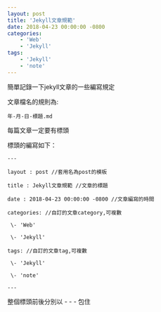 ```yaml
---
layout: post
title: 'Jekyll文章規範'
date: 2018-04-23 00:00:00 -0800
categories:
    - 'Web'
    - 'Jekyll'
tags:
    - 'Jekyll'
    - 'note'
---
```

簡單記錄一下jekyll文章的一些編寫規定<!-- more -->

文章檔名的規則為:

    年-月-日-標題.md

每篇文章一定要有標頭

標頭的編寫如下：

    ---

    layout : post //套用名為post的模板

    title : Jekyll文章規範 //文章的標題

    date : 2018-04-23 00:00:00 -0800 //文章編寫的時間

    categories: //自訂的文章category,可複數

     \- 'Web'

     \- 'Jekyll'
     
    tags: //自訂的文章tag,可複數

     \- 'Jekyll'

     \- 'note'
    
    ---

整個標頭前後分別以 - - - 包住

